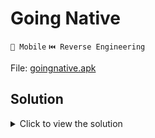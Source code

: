 # Going Native

`📱 Mobile` `⏮️ Reverse Engineering`

File: [goingnative.apk](goingnative.apk)

## Solution

<details>
    <summary> Click to view the solution </summary>

1. The java code suggests that the flag should be in the format FLAG{\*} and with an internal length of 15 characters. A native function is then called to check this internal part.

2. To understand what this function does we can decompile the apk and open the `/lib/x86*64/libgoingnative.so` file with a program like ida to check the assembly.

3. There are two main function. One is the entry point, the other one checks the flag. It is first split in different part with a delim parameter that has value "dw", in ascii "\_".

4. The split parts of the flag are cicled and compared with some values: status, 1234 and quo.

5. These are the parts of the flag `status_1234_quo` that corresponds to exactly 15 chars

Flag: `FLAG{status_1234_quo}`

</details>
